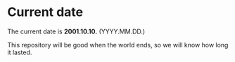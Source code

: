 # Current date

The current date is **2001.10.10.** (YYYY.MM.DD.)

This repository will be good when the world ends, so we will know how long it lasted.